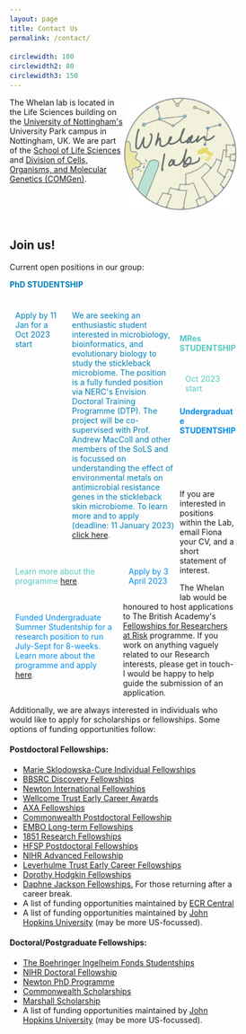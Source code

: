 ```yaml
---
layout: page
title: Contact Us
permalink: /contact/

circlewidth: 100
circlewidth2: 80
circlewidth3: 150
---
```

<head>
<meta name="viewport" content="width=device-width, initial-scale=1">
<style>
* {
  box-sizing: border-box;
}
.col-containter {
  display: table;
  width: 100%;
}

/* Create three equal columns that floats next to each other */
.box1 {
  float: left;
  width: 25%;
  padding: 10px;
  /*height: 300px; /* Should be removed. Only for demonstration */
}
.box2 {
  float: left;
  width: 25%;
  padding: 10px;
}
.box3 {
  float: left;
  width: 50%;
  padding: 10px;

/* Clear floats after the columns */
.row:after {
  content: "";
  display: table;
  clear: both;
}
</style>
</head>


<div id="content">
<img align="right" src="/assets/images/whelanlab-logo.png" alt="drawing" width="200"/>
The Whelan lab is located in the Life Sciences building on the <a href="https://www.nottingham.ac.uk/">University of Nottingham's</a> University Park campus in Nottingham, UK. We are part of the <a href="https://www.nottingham.ac.uk/life-sciences/">School of Life Sciences</a> and <a href="https://www.nottingham.ac.uk/research/groups/cells-organisms-and-molecular-genetics/index.aspx">Division of Cells, Organisms, and Molecular Genetics (COMGen)</a>. 
<br>
<br>
<br>
<br>
<br>

<h2>Join us!</h2>
<p>Current open positions in our group:</p>
<div class="col-container">
  <div class="box1"><!-- style="background-color:#A6E1CD;">-->
    <p style="color:#0080BA"><b>PhD STUDENTSHIP</b></p>
  </div>
  <div class="box2">
    <p style="color:#0080BA">Apply by 11 Jan for a Oct 2023 start</p>
  </div>
  <div class="box3">
    <p style="color:#0080BA">We are seeking an enthusiastic student interested in microbiology, bioinformatics, and evolutionary biology to study the stickleback microbiome. The position is a fully funded position via NERC's Envision Doctoral Training Programme (DTP). The project will be co-supervised with Prof. Andrew MacColl and other members of the SoLS and is focussed on understanding the effect of environmental metals on antimicrobial resistance genes in the stickleback skin microbiome. To learn more and to apply (deadline: 11 January 2023) <a href="https://www.envision-dtp.org/2022/the-effect-of-environmental-metals-on-the-spread-of-antimicrobial-resistance-genes-in-the-stickleback-skin-microbiome/">click here</a>.</p>
  </div>
</div>
<br>
<br>
<br>
<div class="col-container">
  <div class="box1"><!-- style="background-color:#E8E495;">-->
    <p style="color:#53C8BD"><b>MRes STUDENTSHIP</b></p>
  </div>
  <div class="box2">
    <p style="color:#53C8BD">Oct 2023 start</p>
  </div>
  <div class="box3">
  <p style="color:#53C8BD">Learn more about the programme <a href="https://www.nottingham.ac.uk/life-sciences/study-with-us/postgraduate-research/mres-and-phds.aspx">here</a>.</p>
  </div>
<!-- #008CEE blue; #2CCDDB light blue; #E1D433 yellow -->
</div>
<br>
<br>
<br>
<br>
<div class="col-container">
  <div class="box1">
    <p style="color:#008CEE"><b>Undergraduate STUDENTSHIP</b></p>
  </div>
  <div class="box2">
     <p style="color:#008CEE">Apply by 3 April 2023</p>
  </div>
  <div class="box3">
    <p style="color:#008CEE">Funded Undergraduate Summer Studentship for a research position to run July-Sept for 8-weeks. Learn more about the programme and apply <a href="https://www.nottingham.ac.uk/researcher-academy/wellcome-biomedical-vacation-scholarships/index.aspx">here</a>.</p>
  </div>
</div>
<br>
<br>
<br>
<br> 
<p>If you are interested in positions within the Lab, email Fiona your CV, and a short statement of interest.</p>


<!--The lab has a project on the study of the human microbiome via in vitro culturing and bioinformatics available via The Nottingham BBSRC Doctoral Training Programme. The application deadline is 30 May 2022. Note: this round of applications are only open to candidates with home fees status. Find out more <a href="https://www.nottingham.ac.uk/bbdtp/index.aspx">here</a>.-->

<p>The Whelan lab would be honoured to host applications to The British Academy's <a href="https://www.thebritishacademy.ac.uk/news/the-british-academy-and-the-council-for-at-risk-academics-announce-new-fellowships-for-researchers-at-risk/">Fellowships for Researchers at Risk</a> programme. If you work on anything vaguely related to our Research interests, please get in touch- I would be happy to help guide the submission of an application.</p>

<p>Additionally, we are always interested in individuals who would like to apply for scholarships or fellowships. Some options of funding opportunities follow:</p>

<h4>Postdoctoral Fellowships:</h4>
<ul>
  <li><a href="https://ec.europa.eu/info/funding-tenders/opportunities/portal/screen/opportunities/topic-details/horizon-msca-2021-pf-01-01;callCode=null;freeTextSearchKeyword=;matchWholeText=true;typeCodes=0,1,2;statusCodes=31094501,31094502,31094503;programmePeriod=2021%20-%202027;programCcm2Id=43108390;programDivisionCode=43108473;focusAreaCode=null;destination=null;mission=null;geographicalZonesCode=null;programmeDivisionProspect=null;startDateLte=null;startDateGte=null;crossCuttingPriorityCode=null;cpvCode=null;performanceOfDelivery=null;sortQuery=sortStatus;orderBy=asc;onlyTenders=false;topicListKey=topicSearchTablePageState">Marie Sklodowska-Cure Individual Fellowships</a></li>
  <li><a href="https://www.ukri.org/opportunity/bbsrc-discovery-fellowships-2022/?utm_medium=email&utm_source=govdelivery">BBSRC Discovery Fellowships</a></li>
  <li><a href="https://royalsociety.org/grants-schemes-awards/grants/newton-international/">Newton International Fellowships</a></li>
  <li><a href="https://wellcome.org/grant-funding/schemes/early-career-awards">Wellcome Trust Early Career Awards</a></li>
  <li><a href="https://www.axa-research.org/en/page/AXA-Fellowships">AXA Fellowships</a></li>
  <li><a href="">Commonwealth Postdoctoral Fellowship</a></li>
  <li><a href="">EMBO Long-term Fellowships</a></li>
  <li><a href="https://royalcommission1851.org/fellowships/research-fellowships">1851 Research Fellowships</a></li>
  <li><a href="">HFSP Postdoctoral Fellowships</a></li>
  <li><a href="https://www.nihr.ac.uk/explore-nihr/academy-programmes/fellowship-programme.htm#three">NIHR Advanced Fellowship</a></li>
  <li><a href="https://www.leverhulme.ac.uk/early-career-fellowships">Leverhulme Trust Early Career Fellowships</a></li>
  <li><a href="https://royalsociety.org/grants-schemes-awards/grants/dorothy-hodgkin-fellowship/">Dorothy Hodgkin Fellowships</a></li>
  <li><a href="https://www.ukri.org/opportunity/daphne-jackson-fellowship/">Daphne Jackson Fellowships.</a> For those returning after a career break.</li>
  <li>A list of funding opportunities maintained by <a href="https://ecrcentral.org/fundings">ECR Central</a></li>
  <li>A list of funding opportunities maintained by <a href="https://research.jhu.edu/rdt/funding-opportunities/postdoctoral/">John Hopkins University</a> (may be more US-focussed).</li>
</ul>

<h4>Doctoral/Postgraduate Fellowships:</h4>
<ul>
  <li><a href="https://www.bifonds.de/fellowships-grants/phd-fellowships/who-can-apply-phd.html">The Boehringer Ingelheim Fonds Studentships</a></li>
  <li><a href="https://www.nihr.ac.uk/explore-nihr/academy-programmes/fellowship-programme.htm#two">NIHR Doctoral Fellowship</a></li>
  <li><a href="https://www.britishcouncil.org/education/he-science/newton-fund/phd-programme">Newton PhD Programme</a></li>
  <li><a href="">Commonwealth Scholarships</a></li>
  <li><a href="https://www.marshallscholarship.org/apply">Marshall Scholarship</a></li>
  <li>A list of funding opportunities maintained by <a href="https://research.jhu.edu/rdt/funding-opportunities/graduate/">John Hopkins University</a> (may be more US-focussed).</li>
</ul>
